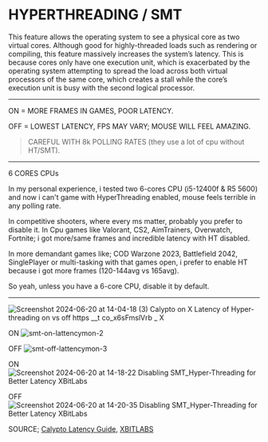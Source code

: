 # HYPERTHREADING / SMT

This feature allows the operating system to see a physical core as two virtual cores. Although good for highly-threaded loads such as rendering or compiling, this feature massively increases the system’s latency. This is because cores only have one execution unit, which is exacerbated by the operating system attempting to spread the load across both virtual processors of the same core, which creates a stall while the core’s execution unit is busy with the second logical processor.

---

ON = MORE FRAMES IN GAMES, POOR LATENCY. 

OFF = LOWEST LATENCY, FPS MAY VARY; MOUSE WILL FEEL AMAZING.
> CAREFUL WITH 8k POLLING RATES (they use a lot of cpu without HT/SMT).

---

6 CORES CPUs

In my personal experience, i tested two 6-cores CPU (i5-12400f & R5 5600) and now i can't game with HyperThreading enabled, mouse feels terrible in any polling rate.

In competitive shooters, where every ms matter, probably you prefer to disable it.
In Cpu games like Valorant, CS2, AimTrainers, Overwatch, Fortnite; i got more/same frames and incredible latency with HT disabled.

In more demandant games like; COD Warzone 2023, Battlefield 2042, SinglePlayer or multi-tasking with that games open, i prefer to enable HT because i got more frames (120-144avg vs 165avg).

So yeah, unless you have a 6-core CPU, disable it by default.

---

![Screenshot 2024-06-20 at 14-04-18 (3) Calypto on X Latency of Hyper-threading on vs  off https __t co_x6sFmslVrb _ X](https://github.com/gzmatte/trash/assets/117684932/d5f34e37-01d9-491d-824d-762f962f437f)

ON
![smt-on-lattencymon-2](https://github.com/gzmatte/trash/assets/117684932/0f02a35f-e849-4665-aace-4a672775f98a)

OFF
![smt-off-lattencymon-3](https://github.com/gzmatte/trash/assets/117684932/9aca6281-d572-4683-8aec-74f75e0fd43a)

ON
![Screenshot 2024-06-20 at 14-18-22 Disabling SMT_Hyper-Threading for Better Latency XBitLabs](https://github.com/gzmatte/trash/assets/117684932/284b5d74-3643-4847-b3fb-f78a5f1f3383)

OFF
![Screenshot 2024-06-20 at 14-20-35 Disabling SMT_Hyper-Threading for Better Latency XBitLabs](https://github.com/gzmatte/trash/assets/117684932/076e0f02-2b75-49fc-a560-98fcc64685db)


SOURCE; [Calypto Latency Guide](calypto.us), [XBITLABS](https://www.xbitlabs.com/disabling-smt-hyper-threading-for-better-latency/)
